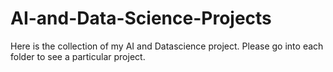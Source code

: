 # AI-and-Data-Science-Projects
Here is the collection of my AI and Datascience project. Please go into each folder to see a particular project.
